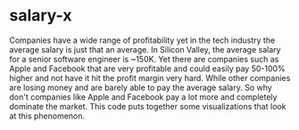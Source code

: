 # salary-x
Companies have a wide range of profitability yet in the tech industry the average salary is just that an average. In Silicon Valley,
the average salary for a senior software engineer is ~150K. Yet there are companies such as Apple and Facebook that are
very profitable and could easily pay 50-100% higher and not have it hit the profit margin very hard. While other
companies are losing money and are barely able to pay the average salary. So why don't companies like Apple and Facebook
pay a lot more and completely dominate the market. This code puts together some visualizations that look at this phenomenon.
